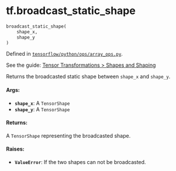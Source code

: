 <div itemscope itemtype="http://developers.google.com/ReferenceObject">
<meta itemprop="name" content="tf.broadcast_static_shape" />
</div>

# tf.broadcast_static_shape

``` python
broadcast_static_shape(
    shape_x,
    shape_y
)
```



Defined in [`tensorflow/python/ops/array_ops.py`](https://www.tensorflow.org/code/tensorflow/python/ops/array_ops.py).

See the guide: [Tensor Transformations > Shapes and Shaping](../../../api_guides/python/array_ops.md#Shapes_and_Shaping)

Returns the broadcasted static shape between `shape_x` and `shape_y`.

#### Args:

* <b>`shape_x`</b>: A `TensorShape`
* <b>`shape_y`</b>: A `TensorShape`


#### Returns:

  A `TensorShape` representing the broadcasted shape.


#### Raises:

* <b>`ValueError`</b>: If the two shapes can not be broadcasted.